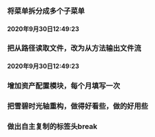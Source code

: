 ### 将菜单拆分成多个子菜单 
#### 2020年9月30日12:49:23
### 把从路径读取文件，改为从方法输出文件流 
#### 2020年9月30日12:49:23
### 增加资产配置模块，每个月填写一次
### 把雪碧时光轴重构，做得好看些，做的好用些 
### 做出自主复制的标签头break